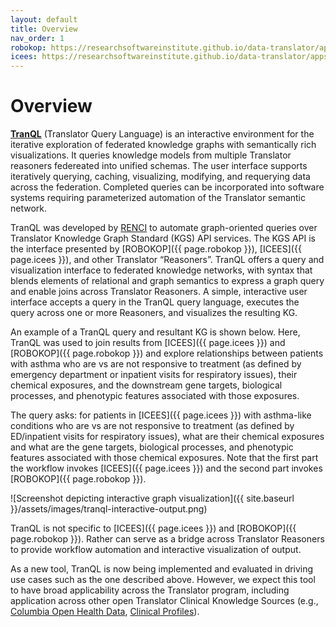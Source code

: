 ```yaml
---
layout: default
title: Overview
nav_order: 1
robokop: https://researchsoftwareinstitute.github.io/data-translator/apps/robokop/
icees: https://researchsoftwareinstitute.github.io/data-translator/apps/icees/
---
```

# Overview

[**TranQL**](http://tranql.renci.org/) (Translator Query Language) is an interactive environment for the iterative exploration of federated knowledge graphs with semantically rich visualizations. It queries knowledge models from multiple Translator reasoners federeated into unified schemas. The user interface supports iteratively querying, caching, visualizing, modifying, and requerying data across the federation. Completed queries can be incorporated into software systems requiring parameterized automation of the Translator semantic network.

TranQL was developed by [RENCI](https://renci.org/) to automate graph-oriented queries over Translator Knowledge Graph Standard (KGS) API services. The KGS API is the interface presented by [ROBOKOP]({{ page.robokop }}), [ICEES]({{ page.icees }}), and other Translator “Reasoners”. TranQL offers a  query and visualization interface to federated knowledge networks, with syntax that blends elements of relational and graph semantics to express a graph query and enable joins across Translator Reasoners. A simple, interactive user interface accepts a query in the TranQL query language, executes the query across one or more Reasoners, and visualizes the resulting KG.

An example of a TranQL query and resultant KG is shown below. Here, TranQL was used to join results from [ICEES]({{ page.icees }}) and [ROBOKOP]({{ page.robokop }}) and explore relationships between patients with asthma who are vs are not responsive to treatment (as defined by emergency department or inpatient visits for respiratory issues), their chemical exposures, and the downstream gene targets, biological processes, and phenotypic features associated with those exposures.

The query asks: for patients in [ICEES]({{ page.icees }}) with asthma-like conditions who are vs are not responsive to treatment (as defined by ED/inpatient visits for respiratory issues), what are their chemical exposures and what are the gene targets, biological processes, and phenotypic features associated with those chemical exposures. Note that the first part the workflow invokes [ICEES]({{ page.icees }}) and the second part invokes [ROBOKOP]({{ page.robokop }}).

![Screenshot depicting interactive graph visualization]({{ site.baseurl }}/assets/images/tranql-interactive-output.png)

TranQL is not specific to [ICEES]({{ page.icees }}) and [ROBOKOP]({{ page.robokop }}). Rather can serve as a bridge across Translator Reasoners to provide workflow automation and interactive visualization of output.

As a new tool, TranQL is now being implemented and evaluated in driving use cases such as the one described above. However, we expect this tool to have broad applicability across the Translator program, including application across other open Translator Clinical Knowledge Sources (e.g., [Columbia Open Health Data](http://smart-api.info/ui/9fbeaeabd19b334fa0f1932aa111bf35), [Clinical Profiles](https://model.clinicalprofiles.org/clinicalprofile.html)).
